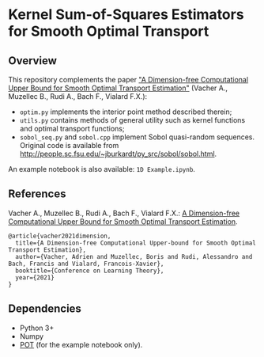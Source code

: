 # Kernel Sum-of-Squares Estimators for Smooth Optimal Transport

## Overview

This repository complements the paper ["A Dimension-free Computational Upper Bound for Smooth Optimal Transport Estimation"](https://arxiv.org/abs/2101.05380) (Vacher A., Muzellec B., Rudi A., Bach F., Vialard F.X.):

- `optim.py` implements the interior point method described therein;
- `utils.py` contains methods of general utility such as kernel functions and optimal transport functions;
- `sobol_seq.py` and `sobol.cpp` implement Sobol quasi-random sequences. Original code is available from http://people.sc.fsu.edu/~jburkardt/py_src/sobol/sobol.html.

An example notebook is also available: `1D Example.ipynb`.
## References

Vacher A., Muzellec B., Rudi A., Bach F., Vialard F.X.: [A Dimension-free Computational Upper Bound for Smooth Optimal Transport Estimation](https://arxiv.org/abs/2101.05380).

```
@article{vacher2021dimension,
  title={A Dimension-free Computational Upper-bound for Smooth Optimal Transport Estimation},
  author={Vacher, Adrien and Muzellec, Boris and Rudi, Alessandro and Bach, Francis and Vialard, Francois-Xavier},
  booktitle={Conference on Learning Theory},
  year={2021}
}
```

## Dependencies
- Python 3+
- Numpy
- [POT](https://pot.readthedocs.io/en/stable/) (for the example notebook only).
